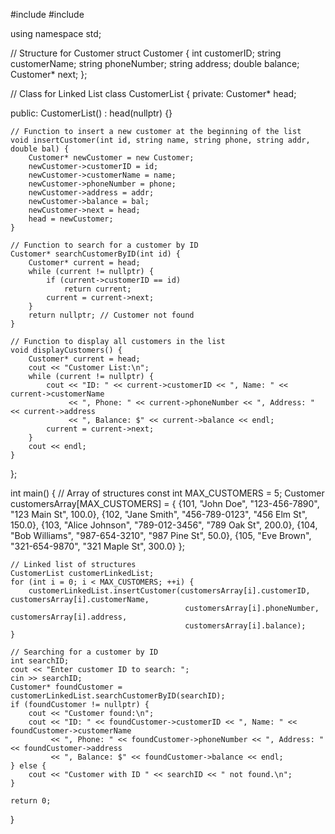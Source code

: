 #include <iostream>
#include <string>

using namespace std;

// Structure for Customer
struct Customer {
    int customerID;
    string customerName;
    string phoneNumber;
    string address;
    double balance;
    Customer* next;
};

// Class for Linked List
class CustomerList {
private:
    Customer* head;

public:
    CustomerList() : head(nullptr) {}

    // Function to insert a new customer at the beginning of the list
    void insertCustomer(int id, string name, string phone, string addr, double bal) {
        Customer* newCustomer = new Customer;
        newCustomer->customerID = id;
        newCustomer->customerName = name;
        newCustomer->phoneNumber = phone;
        newCustomer->address = addr;
        newCustomer->balance = bal;
        newCustomer->next = head;
        head = newCustomer;
    }

    // Function to search for a customer by ID
    Customer* searchCustomerByID(int id) {
        Customer* current = head;
        while (current != nullptr) {
            if (current->customerID == id)
                return current;
            current = current->next;
        }
        return nullptr; // Customer not found
    }

    // Function to display all customers in the list
    void displayCustomers() {
        Customer* current = head;
        cout << "Customer List:\n";
        while (current != nullptr) {
            cout << "ID: " << current->customerID << ", Name: " << current->customerName
                 << ", Phone: " << current->phoneNumber << ", Address: " << current->address
                 << ", Balance: $" << current->balance << endl;
            current = current->next;
        }
        cout << endl;
    }
};

int main() {
    // Array of structures
    const int MAX_CUSTOMERS = 5;
    Customer customersArray[MAX_CUSTOMERS] = {
        {101, "John Doe", "123-456-7890", "123 Main St", 100.0},
        {102, "Jane Smith", "456-789-0123", "456 Elm St", 150.0},
        {103, "Alice Johnson", "789-012-3456", "789 Oak St", 200.0},
        {104, "Bob Williams", "987-654-3210", "987 Pine St", 50.0},
        {105, "Eve Brown", "321-654-9870", "321 Maple St", 300.0}
    };

    // Linked list of structures
    CustomerList customerLinkedList;
    for (int i = 0; i < MAX_CUSTOMERS; ++i) {
        customerLinkedList.insertCustomer(customersArray[i].customerID, customersArray[i].customerName,
                                           customersArray[i].phoneNumber, customersArray[i].address,
                                           customersArray[i].balance);
    }

    // Searching for a customer by ID
    int searchID;
    cout << "Enter customer ID to search: ";
    cin >> searchID;
    Customer* foundCustomer = customerLinkedList.searchCustomerByID(searchID);
    if (foundCustomer != nullptr) {
        cout << "Customer found:\n";
        cout << "ID: " << foundCustomer->customerID << ", Name: " << foundCustomer->customerName
             << ", Phone: " << foundCustomer->phoneNumber << ", Address: " << foundCustomer->address
             << ", Balance: $" << foundCustomer->balance << endl;
    } else {
        cout << "Customer with ID " << searchID << " not found.\n";
    }

    return 0;
}
